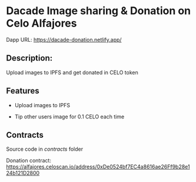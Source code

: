 # Dacade Image sharing & Donation on Celo Alfajores
Dapp URL: https://dacade-donation.netlify.app/

## Description:
Upload images to IPFS and get donated in CELO token

## Features
- Upload images to IPFS

- Tip other users image for 0.1 CELO each time

## Contracts
Source code in <i>contracts</i> folder

Donation contract: https://alfajores.celoscan.io/address/0xDe0524bf7EC4a8616ae26Ff9b28e124b121D2800
